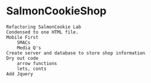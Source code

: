 # SalmonCookieShop
	
	Refactoring SalmonCookie Lab
	Condensed to one HTML file. 
	Mobile First
        SMACs
        Media Q's 
	Create server and database to store shop information
	Dry out code 
        arrow functions
        lets, conts 
    Add Jquery 